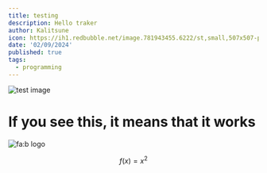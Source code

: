 ```yaml
---
title: testing
description: Hello traker
author: Kalitsune
icon: https://ih1.redbubble.net/image.781943455.6222/st,small,507x507-pad,600x600,f8f8f8.jpg
date: '02/09/2024'
published: true
tags:
  - programming
---
```


<script>
import image from './test.png'
</script>
![test image]({image})

# If you see this, it means that it works

![fa:b logo](https://cdn.discordapp.com/icons/1046553081875280023/b50fb1c3f90c7b7f1c20ada6f2014029.webp?size=1024&format=webp&width=0&height=442)


$$
f(x) = x^2
$$


